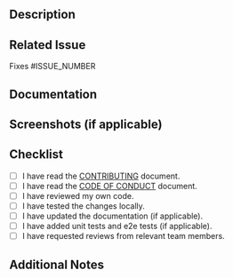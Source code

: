 <!-- Please refer to our contributing documentation for any questions on submitting a pull request, or let us know here if you need any help: https://github.com/Endava/BEEQ/blob/main/CONTRIBUTING.md -->

## Description
<!-- Please describe the behavior or changes that are being added by this PR. -->

## Related Issue
<!-- If this PR is related to an existing issue, link it here. -->

Fixes #ISSUE_NUMBER

## Documentation
<!-- If this PR includes changes to the documentation, please describe the changes here. -->

## Screenshots (if applicable)
<!-- Please provide screenshots or images to demonstrate the changes visually. -->

## Checklist
<!-- Please review the following checklist and make sure all of the items are addressed. -->

- [ ] I have read the [CONTRIBUTING](https://github.com/Endava/BEEQ/blob/main/CONTRIBUTING.md) document.
- [ ] I have read the [CODE OF CONDUCT](https://github.com/Endava/BEEQ/blob/main/CODE_OF_CONDUCT.md) document.
- [ ] I have reviewed my own code.
- [ ] I have tested the changes locally.
- [ ] I have updated the documentation (if applicable).
- [ ] I have added unit tests and e2e tests (if applicable).
- [ ] I have requested reviews from relevant team members.

## Additional Notes
<!-- Any additional information or context that reviewers should be aware of. -->
